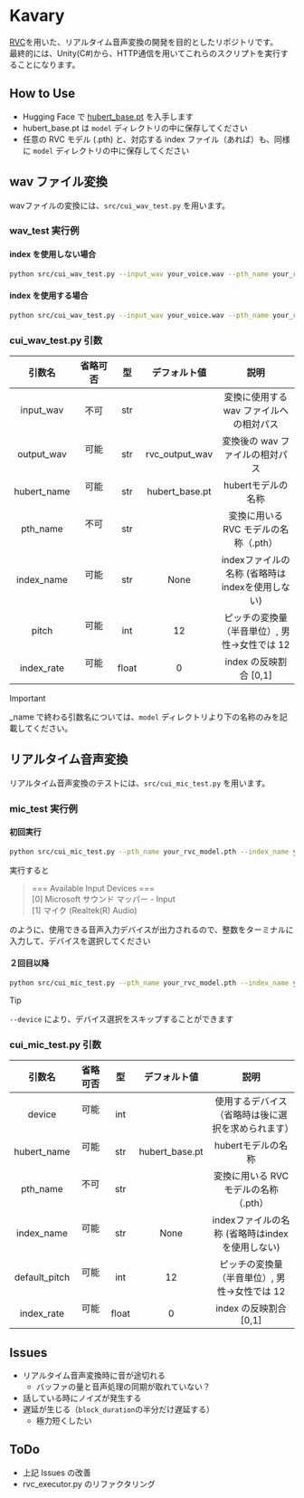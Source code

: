 # Kavary

[RVC](https://github.com/RVC-Project/Retrieval-based-Voice-Conversion-WebUI)を用いた、リアルタイム音声変換の開発を目的としたリポジトリです。  
最終的には、Unity(C#)から、HTTP通信を用いてこれらのスクリプトを実行することになります。  

## How to Use

- Hugging Face で [hubert_base.pt](https://huggingface.co/lj1995/VoiceConversionWebUI/blob/main/hubert_base.pt) を入手します
- hubert_base.pt は ```model``` ディレクトリの中に保存してください  
- 任意の RVC モデル (.pth) と、対応する index ファイル（あれば）も、同様に ```model``` ディレクトリの中に保存してください  

## wav ファイル変換

wavファイルの変換には、```src/cui_wav_test.py``` を用います。  

### wav_test 実行例

#### index を使用しない場合

```bash RunWavTest_without_index
python src/cui_wav_test.py --input_wav your_voice.wav --pth_name your_rvc_model.pth
```

#### index を使用する場合

```bash RunWavTest_with_index
python src/cui_wav_test.py --input_wav your_voice.wav --pth_name your_rvc_model.pth --index_name your_rvc_model.index --index_rate 0.5
```

### cui_wav_test.py 引数

| 引数名     | 省略可否 |  型  |   デフォルト値   |                          説明                        |
|:---------:|:-------:|:-----:|:--------------:|:----------------------------------------------------:|
|input_wav  | 不可　　 |  str  |                | 変換に使用する wav ファイルへの相対パス                 |
|output_wav | 可能 　　|  str  | rvc_output_wav | 変換後の wav ファイルの相対パス                        |
|hubert_name| 可能 　　|  str  | hubert_base.pt | hubertモデルの名称                                    |
|pth_name   | 不可 　　|  str  |                | 変換に用いる RVC モデルの名称（.pth）                   |
|index_name | 可能 　　|  str  | None           | indexファイルの名称 (省略時はindexを使用しない)         |
|pitch      | 可能 　　|  int  | 12             | ピッチの変換量（半音単位）, 男性->女性では 12           |
|index_rate | 可能 　　| float | 0              | index の反映割合 [0,1]                                |

> [!IMPORTANT]
> _name で終わる引数名については、```model``` ディレクトリより下の名称のみを記載してください。

## リアルタイム音声変換

リアルタイム音声変換のテストには、```src/cui_mic_test.py``` を用います。

### mic_test 実行例

#### 初回実行

```bash first_time
python src/cui_mic_test.py --pth_name your_rvc_model.pth --index_name your_rvc_model.index --index_rate 0.5
```

実行すると
> === Available Input Devices ===  
>[0] Microsoft サウンド マッパー - Input  
>[1] マイク (Realtek(R) Audio)  

のように、使用できる音声入力デバイスが出力されるので、整数をターミナルに入力して、デバイスを選択してください

#### ２回目以降

```bash second_time
python src/cui_mic_test.py --pth_name your_rvc_model.pth --index_name your_rvc_model.index --index_rate 0.5 --device 1
```

> [!TIP]
> ```--device``` により、デバイス選択をスキップすることができます

### cui_mic_test.py 引数

| 引数名     　| 省略可否 |  型  |   デフォルト値   |                          説明                        |
|:-----------:|:-------:|:-----:|:--------------:|:----------------------------------------------------:|
|device       | 可能 　　|  int  |                | 使用するデバイス（省略時は後に選択を求められます）  |
|hubert_name  | 可能 　　|  str  | hubert_base.pt | hubertモデルの名称                                    |
|pth_name     | 不可 　　|  str  |                | 変換に用いる RVC モデルの名称（.pth）                   |
|index_name   | 可能 　　|  str  | None           | indexファイルの名称 (省略時はindexを使用しない)         |
|default_pitch| 可能 　　|  int  | 12             | ピッチの変換量（半音単位）, 男性->女性では 12           |
|index_rate   | 可能 　　| float | 0              | index の反映割合 [0,1]                                |

## Issues

- リアルタイム音声変換時に音が途切れる
  - バッファの量と音声処理の同期が取れていない？
- 話している時にノイズが発生する
- 遅延が生じる（```block_duration```の半分だけ遅延する）
  - 極力短くしたい

## ToDo

- 上記 Issues の改善
- rvc_executor.py のリファクタリング
